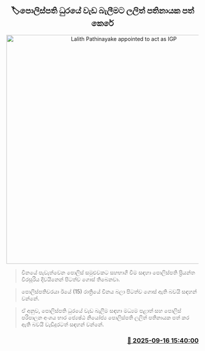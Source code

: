 <p align='center'><b><h2 align='center' title='Lalith Pathinayake appointed to act as IGP'>🏷පොලිස්පති ධුරයේ වැඩ බැලීමට ලලිත් පතිනායක පත් කෙරේ</h2></b></p>
<p align='center'><img src='https://helakuru.sgp1.cdn.digitaloceanspaces.com/esana/images/lib/priyantha-kio.jpg' width='600' alt='Lalith Pathinayake appointed to act as IGP'></p>

> චීනයේ පැවැත්වෙන පොලිස් සමුළුවකට සහභාගි වීම සඳහා පොලිස්පති ප්‍රියන්ත වීරසූරිය දිවයිනෙන් පිටත්ව ගොස් තිබෙනවා.

> පොලිස්පතිවරයා ඊයේ (15) රාත්‍රියේ චීනය බලා පිටත්ව ගොස් ඇති බවයි සඳහන් වන්නේ.

> ඒ අනුව, පොලිස්පති ධුරයේ වැඩ බැලීම සඳහා මධ්‍යම පළාත් සහ පොලිස් පරිපාලන අංශය භාර ජ්‍යෙෂ්ඨ නියෝජ්‍ය පොලිස්පති ලලිත් පතිනායක පත් කර ඇති බවයි වැඩිදුරටත් සඳහන් වන්නේ.



<h3 align='right'><a href='https://www.helakuru.lk/esana/p/113687/'>📅 2025-09-16 15:40:00</a></h3>
